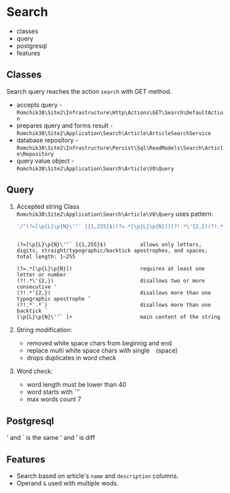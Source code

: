 # Search

- classes
- query
- postgresql
- features

## Classes

Search query reaches the action `search` with GET method.

- accepts query - `Romchik38\Site2\Infrastructure\Http\Actions\GET\Search\DefaultAction`
- prepares query and forms result - `Romchik38\Site2\Application\Search\Article\ArticleSearchService`
- database repository - `Romchik38\Site2\Infrastructure\Persist\Sql\ReadModels\Search\Article\Repository`
- query value object - `Romchik38\Site2\Application\Search\Article\VO\Query`

## Query

1. Accepted string
    Class `Romchik38\Site2\Application\Search\Article\VO\Query` uses pattern:

    ```php
    '/^(?=[\p{L}\p{N}\'’` ]{1,255}$)(?=.*[\p{L}\p{N}])(?!.*\'{2,})(?!.*’.*’)(?!.*`.*`)[\p{L}\p{N}\'’` ]+$/u'
    ```

    ```Description:

    (?=[\p{L}\p{N}\'’` ]{1,255}$)           allows only letters, digits, straight/typographic/backtick apostrophes, and spaces; total length: 1–255

    (?=.*[\p{L}\p{N}])                      requires at least one letter or number
    (?!.*\'{2,})                            disallows two or more consecutive '
    (?!.*ʼ{2,})                             disallows more than one typographic apostrophe ’
    (?!.*`.*`)                              disallows more than one backtick `
    [\p{L}\p{N}\'’` ]+                      main content of the string

    ```

2. String modification:
    - removed white space chars from beginnig and end
    - replace multi white space chars with single ` ` (space)
    - drops duplicates in word check

3. Word check:
    - word length must be lower than 40
    - word starts with `'ʼ
    - max words count 7

## Postgresql

' and ` is the same
' and ʼ is diff

## Features

- Search based on article's `name` and `description` columns.
- Operand `&` used with multiple wods.
